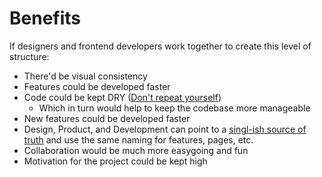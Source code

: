 # Benefits

If designers and frontend developers work together to create this level of structure:

<v-clicks>

- There'd be visual consistency
- Features could be developed faster
- Code could be kept DRY ([Don't repeat yourself](https://en.wikipedia.org/wiki/Don%27t_repeat_yourself))
  - Which in turn would help to keep the codebase more manageable
- New features could be developed faster
- Design, Product, and Development can point to a [singl-ish source of truth](https://en.wikipedia.org/wiki/Single_source_of_truth) and use the same naming for features, pages, etc.
- Collaboration would be much more easygoing and fun
- Motivation for the project could be kept high

</v-clicks>
